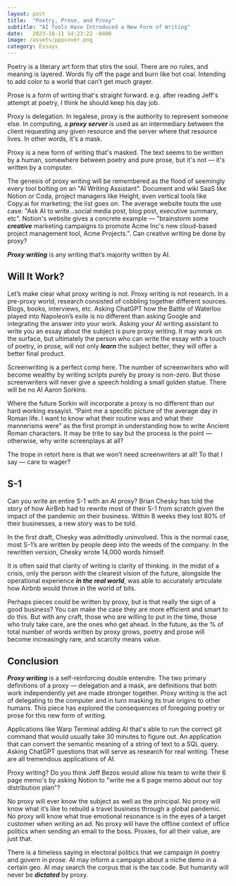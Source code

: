 ```yaml
---
layout: post
title:  "Poetry, Prose, and Proxy"
subtitle: "AI Tools Have Introduced a New Form of Writing"
date:   2023-10-11 14:23:22 -0400
image: /assets/pppcover.png
category: Essays
---
```

Poetry is a literary art form that stirs the soul.
There are no rules, and meaning is layered.
Words fly off the page and burn like hot coal.
Intending to add color to a world that can't get much grayer.

Prose is a form of writing that's straight forward. e.g. after reading Jeff's attempt at poetry, I think he should keep his day job.

Proxy is delegation. In legalese, proxy is the authority to represent someone else. In computing, a ***proxy server*** is used as an intermediary between the client requesting any given resource and the server where that resource lives. In other words, it's a mask.

Proxy is a new form of writing that's masked. The text seems to be written by a human, somewhere between poetry and pure prose, but it's not — it's written by a computer.

The genesis of proxy writing will be remembered as the flood of seemingly every tool bolting on an "AI Writing Assistant". Document and wiki SaaS like Notion or Coda, project managers like Height, even vertical tools like Copy.ai for marketing; the list goes on. The average website touts the use case: "Ask AI to write...social media post, blog post, executive summary, etc". Notion's website gives a concrete example — "brainstorm some ***creative*** marketing campaigns to promote Acme Inc's new cloud-based project management tool, Acme Projects.". Can creative writing be done by proxy?

***Proxy writing*** is any writing that’s majority written by AI.

## Will It Work? 
Let’s make clear what proxy writing is not. Proxy writing is not research. In a pre-proxy world, research consisted of cobbling together different sources. Blogs, books, interviews, etc. Asking ChatGPT how the Battle of Waterloo played into Napoleon’s exile is no different than asking Google and integrating the answer into your work. Asking your AI writing assistant to write you an essay about the subject is pure proxy writing. It may work on the surface, but ultimately the person who can write the essay with a touch of poetry, in prose, will not only ***learn*** the subject better, they will offer a better final product. 

Screenwriting is a perfect comp here. The number of screenwriters who will become wealthy by writing scripts purely by proxy is non-zero. But those screenwriters will never give a speech holding a small golden statue. There will be no AI Aaron Sorkins.

Where the future Sorkin will incorporate a proxy is no different than our hard working essayist. “Paint me a specific picture of the average day in Roman life. I want to know what their routine was and what their mannerisms were” as the first prompt in understanding how to write Ancient Roman characters. It may be trite to say but the process is the point — otherwise, why write screenplays at all?

The trope in retort here is that we won’t need screenwriters at all! To that I say — care to wager?

## S-1
Can you write an entire S-1 with an AI proxy? Brian Chesky has told the story of how AirBnb had to rewrite most of their S-1 from scratch given the impact of the pandemic on their business. Within 8 weeks they lost 80% of their businesses, a new story was to be told.

In the first draft, Chesky was admittedly uninvolved. This is the normal case, most S-1’s are written by people deep into the weeds of the company. In the rewritten version, Chesky wrote 14,000 words himself.

It is often said that clarity of writing is clarity of thinking. In the midst of a crisis, only the person with the clearest vision of the future, alongside the operational experience ***in the real world***, was able to accurately articulate how Airbnb would thrive in the world of bits. 

Perhaps pieces could be written by proxy, but is that really the sign of a good business? You can make the case they are more efficient and smart to do this. But with any craft, those who are willing to put in the time, those who truly take care, are the ones who get ahead. In the future, as the % of total number of words written by proxy grows, poetry and prose will become increasingly rare, and scarcity means value.

## Conclusion  
***Proxy writing*** is a self-reinforcing double entendre. The two primary definitions of a proxy — delegation and a mask, are definitions that both work independently yet are made stronger together. Proxy writing is the act of delegating to the computer and in turn masking its true origins to other humans. This piece has explored the consequences of foregoing poetry or prose for this new form of writing. 

Applications like Warp Terminal adding AI that's able to run the correct git command that would usually take 30 minutes to figure out. An application that can convert the semantic meaning of a string of text to a SQL query. Asking ChatGPT questions that will serve as research for real writing. These are all tremendous applications of AI. 

Proxy writing? Do you think Jeff Bezos would allow his team to write their 6 page memo's by asking Notion to "write me a 6 page memo about our toy distribution plan"?

No proxy will ever know the subject as well as the principal. No proxy will know what it’s like to rebuild a travel business through a global pandemic. No proxy will know what true emotional  resonance is in the eyes of a target customer when writing an ad. No proxy will have the offline context of office politics when sending an email to the boss. Proxies, for all their value, are just that. 

There is a timeless saying in electoral politics that we campaign in poetry and govern in prose. AI may inform a campaign about a niche demo in a certain geo. AI may search the corpus that is the tax code. But humanity will never be ***dictated*** by proxy.   